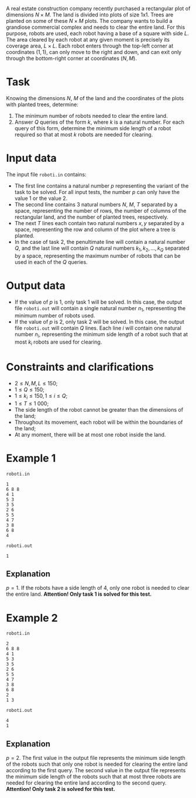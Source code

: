
A real estate construction company recently purchased a rectangular plot of dimensions $N \times M$. The land is divided into plots of size 1x1. Trees are planted on some of these $N \times M$ plots. The company wants to build a grandiose commercial complex and needs to clear the entire land. For this purpose, robots are used, each robot having a base of a square with side $L$. The area cleared by each robot at any given moment is precisely its coverage area, $L \times L$. Each robot enters through the top-left corner at coordinates $(1, 1)$, can only move to the right and down, and can exit only through the bottom-right corner at coordinates $(N, M)$.

# Task
Knowing the dimensions $N$, $M$ of the land and the coordinates of the plots with planted trees, determine:
1. The minimum number of robots needed to clear the entire land.
2. Answer $Q$ queries of the form $k$, where $k$ is a natural number. For each query of this form, determine the minimum side length of a robot required so that at most $k$ robots are needed for clearing.

# Input data

The input file `roboti.in` contains:
* The first line contains a natural number $p$ representing the variant of the task to be solved. For all input tests, the number $p$ can only have the value 1 or the value 2.
* The second line contains 3 natural numbers $N$, $M$, $T$ separated by a space, representing the number of rows, the number of columns of the rectangular land, and the number of planted trees, respectively.
* The next $T$ lines each contain two natural numbers $x, y$ separated by a space, representing the row and column of the plot where a tree is planted.
* In the case of task 2, the penultimate line will contain a natural number $Q$, and the last line will contain $Q$ natural numbers $k_1, k_2, ..., k_Q$ separated by a space, representing the maximum number of robots that can be used in each of the $Q$ queries.

# Output data

* If the value of $p$ is 1, only task 1 will be solved. In this case, the output file `roboti.out` will contain a single natural number $n_1$, representing the minimum number of robots used.
* If the value of $p$ is 2, only task 2 will be solved. In this case, the output file `roboti.out` will contain $Q$ lines. Each line $i$ will contain one natural number $n_i$, representing the minimum side length of a robot such that at most $k_i$ robots are used for clearing.

# Constraints and clarifications

* $2 \leq N, M, L \leq 150$;
* $1 \leq Q \leq 150$;
* $1 \leq k_i \leq 150, 1 \leq i \leq Q$;
* $1 \leq T \leq 1 \ 000$;
* The side length of the robot cannot be greater than the dimensions of the land;
* Throughout its movement, each robot will be within the boundaries of the land;
* At any moment, there will be at most one robot inside the land.

# Example 1

`roboti.in`
```
1
6 8 8
4 1
5 3
3 5
2 6
5 5
4 7
3 8
6 8
4
```

`roboti.out`
```
1
```

## Explanation

$p = 1$. If the robots have a side length of 4, only one robot is needed to clear the entire land. **Attention! Only task 1 is solved for this test.**

# Example 2

`roboti.in`
```
2
6 8 8
4 1
5 3
3 5
2 6
5 5
4 7
3 8
6 8
2
1 3
```

`roboti.out`
```
4
1
```

## Explanation

$p = 2$. The first value in the output file represents the minimum side length of the robots such that only one robot is needed for clearing the entire land according to the first query. The second value in the output file represents the minimum side length of the robots such that at most three robots are needed for clearing the entire land according to the second query. **Attention! Only task 2 is solved for this test.**
